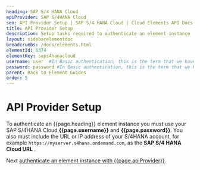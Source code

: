 ```yaml
---
heading: SAP S/4 HANA Cloud
apiProvider: SAP S/4HANA Cloud
seo: API Provider Setup | SAP S/4 HANA Cloud | Cloud Elements API Docs
title: API Provider Setup
description: Setup tasks required to authenticate an element instance
layout: sidebarelementdoc
breadcrumbs: /docs/elements.html
elementId: 6374
elementKey: saps4hanacloud
username: user  #In Basic authentication, this is the term that we have mapped to our "username" parameter
password: password #In Basic authentication, this is the term that we have mapped to our "password" parameter
parent: Back to Element Guides
order: 5
---
```


# API Provider Setup

To authenticate an {{page.heading}} element instance you must use your SAP S/4HANA Cloud **{{page.username}}** and **{{page.password}}**. You also must include the URL or IP address of your S/4HANA account, for example `https://myserver.s4hana.ondemand.com`, as the **SAP S/4 HANA Cloud URL** .

Next [authenticate an element instance with {{page.apiProvider}}](authenticate.html).
